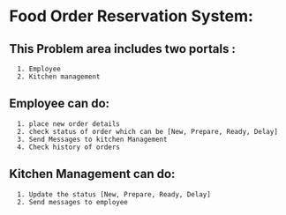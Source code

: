 # Food Order Reservation System:

## This Problem area includes two portals :
      1. Employee
      2. Kitchen management 
      
## Employee can do:
      1. place new order details
      2. check status of order which can be [New, Prepare, Ready, Delay]
      3. Send Messages to kitchen Management
      4. Check history of orders

## Kitchen Management can do:
      1. Update the status [New, Prepare, Ready, Delay]
      2. Send messages to employee


